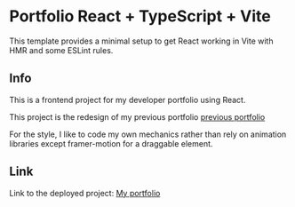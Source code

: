 # Portfolio React + TypeScript + Vite

This template provides a minimal setup to get React working in Vite with HMR and some ESLint rules.

## Info

This is a frontend project for my developer portfolio using React.

This project is the redesign of my previous portfolio [previous portfolio](https://github.com/MaxLeblc/portfolio)

For the style, I like to code my own mechanics rather than rely on animation libraries except framer-motion for a draggable element.

## Link

Link to the deployed project: [My portfolio](https://maxime-leblanc.com)
